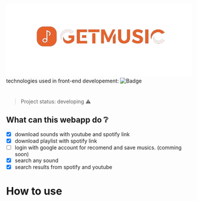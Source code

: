 ![certificado](https://github.com/bevly0101/frontend_gm/blob/main/public/images/logo_getmusic.png?raw=true)
technologies used in front-end developement:
![Badge](https://img.shields.io/static/v1?label=react&message=framework&color=blue&style=for-the-badge&logo=REACT)
#
> Project status: developing :warning:

## What can this webapp do :grey_question:
- [x]  download sounds with youtube and spotify link
- [x]  download playlist with spotify link
- [ ]  login with google account for recomend and save musics. (comming soon)
- [x]  search any sound
- [x]  search results from spotify and youtube

# How to use
